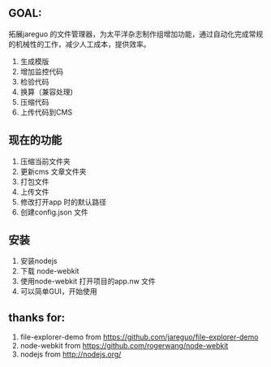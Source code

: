 
GOAL:
-----
拓展jareguo 的文件管理器，为太平洋杂志制作组增加功能，通过自动化完成常规的机械性的工作，减少人工成本，提供效率。  
1. 生成模版  
2. 增加监控代码  
3. 检验代码  
4. 换算（兼容处理)  
5. 压缩代码  
6. 上传代码到CMS  

现在的功能  
----------  
1. 压缩当前文件夹  
2. 更新cms 文章文件夹  
3. 打包文件  
4. 上传文件  
5. 修改打开app 时的默认路径  
6. 创建config.json 文件   
  
  
安装
----
1. 安装nodejs  
2. 下载 node-webkit  
3. 使用node-webkit 打开项目的app.nw 文件  
4. 可以简单GUI，开始使用  

thanks for:  
-----------  
1. file-explorer-demo from https://github.com/jareguo/file-explorer-demo  
2. node-webkit        from https://github.com/rogerwang/node-webkit  
3. nodejs             from http://nodejs.org/  
